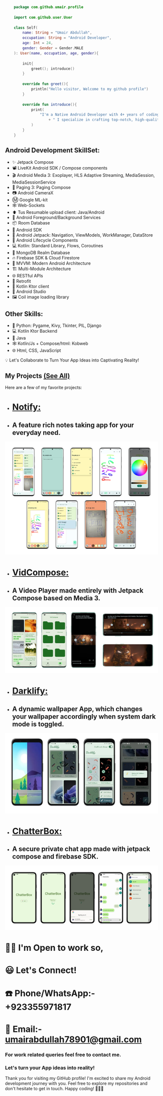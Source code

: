 ```kotlin
    package com.github.umair.profile

    import com.github.user.User
 
    class Self(
        name: String = "Umair Abdullah",
        occupation: String = "Android Developer",
        age: Int = 24,
        gender: Gender = Gender.MALE
    ): User(name, occupation, age, gender){

        init{
            greet(); introduce()
        }

        override fun greet(){
            println("Hello visitor, Welcome to my github profile")
        }

        override fun introduce(){
            print(
                "I'm a Native Android Developer with 4+ years of coding expertise,"
                    + " I specialize in crafting top-notch, high-quality mobile applications."
            )
        }
    }
```
<!--A Native Android developer with 4+ years of coding expertise, I specialize in crafting top-notch, high-quality mobile applications.-->

## Android Development SkillSet:
- ✨ Jetpack Compose
- 📽️ LiveKit Android SDK / Compose components
- 🎬 Android Media 3: Exoplayer, HLS Adaptive Streaming, MediaSession, MediaSessionService
- 📃 Paging 3: Paging Compose
- 📷 Android CameraX
- Ⓜ️ Google ML-kit
- 🕸️ Web-Sockets
- ⬆️ Tus Resumable upload client: Java/Android
- 🎈 Android Foreground/Background Services
- 📦 Room Database
- 🤖 Android SDK
- 🚀 Android Jetpack: Navigation, ViewModels, WorkManager, DataStore
- 🏡 Android Lifecycle Components
- 💻 Kotlin: Standard Library, Flows, Coroutines
- 📡 MongoDB Realm Database
- 🔥 Firebase SDK & Cloud Firestore
- 🧬 MVVM: Modern Android Architecture
- 🏗 Multi-Module Architecture
- 🌐 RESTful APIs
- 🔄 Retrofit
- 🔦 Kotlin Ktor client
- 🧰 Android Studio
- 🖼️ Coil image loading library

## Other Skills:
- 🐍 Python: Pygame, Kivy, Tkinter, PIL, Django
- 💻 Kotlin Ktor Backend
- 🍵 Java
- 🕸️ Kotlin/Js + Compose/html: Kobweb
- 🌐 Html, CSS, JavaScript

💡 Let's Collaborate to Turn Your App Ideas into Captivating Reality!

## My Projects [(See All)](https://github.com/rajaumair7890?tab=repositories)

Here are a few of my favorite projects:

- # [Notify:](https://github.com/rajaumair7890/Notify/)
- ## A feature rich notes taking app for your everyday need.

![ScreenShot](/NotifyCover.webp)

- # [VidCompose:](https://github.com/rajaumair7890/VidCompose/)
- ## A Video Player made entirely with Jetpack Compose based on Media 3.

![ScreenShot](/VidComposeCover.webp)

- # [Darklify:](https://github.com/rajaumair7890/Darklify/)
- ## A dynamic wallpaper App, which changes your wallpaper accordingly when system dark mode is toggled.

![ScreenShot](/DarklifyCover.webp)

- # [ChatterBox:](https://github.com/rajaumair7890/ChatterBox/)
- ## A secure private chat app made with jetpack compose and firebase SDK.

![ScreenShot](/ChatterBoxCover.webp)

# 🏋️‍♂️ I'm Open to work so,
# 😃 Let's Connect!
# ☎️ Phone/WhatsApp:- +923355971817
# 📨 Email:- umairabdullah78901@gmail.com

### For work related queries feel free to contact me.
### Let's turn your App ideas into reality!

Thank you for visiting my GitHub profile! I'm excited to share my Android development journey with you. Feel free to explore my repositories and don't hesitate to get in touch. Happy coding! 🚀👨‍💻

<!--
**rajaumair7890/rajaumair7890** is a ✨ _special_ ✨ repository because its `README.md` (this file) appears on your GitHub profile.

Here are some ideas to get you started:

- 🔭 I’m currently working on ...
- 🌱 I’m currently learning ...
- 👯 I’m looking to collaborate on ...
- 🤔 I’m looking for help with ...
- 💬 Ask me about ...
- 📫 How to reach me: ...
- 😄 Pronouns: ...
- ⚡ Fun fact: ...
-->
